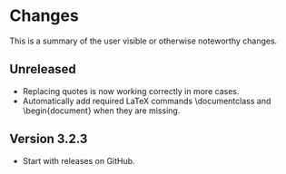 Changes
=======

This is a summary of the user visible or otherwise noteworthy changes.

Unreleased
----------

 - Replacing quotes is now working correctly in more cases.
 - Automatically add required LaTeX commands \documentclass and
   \begin{document} when they are missing.


Version 3.2.3
--------------
 - Start with releases on GitHub.
 